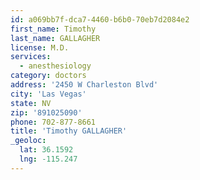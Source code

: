 ```yaml
---
id: a069bb7f-dca7-4460-b6b0-70eb7d2084e2
first_name: Timothy
last_name: GALLAGHER
license: M.D.
services:
  - anesthesiology
category: doctors
address: '2450 W Charleston Blvd'
city: 'Las Vegas'
state: NV
zip: '891025090'
phone: 702-877-8661
title: 'Timothy GALLAGHER'
_geoloc:
  lat: 36.1592
  lng: -115.247
---
```

